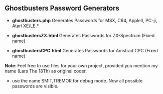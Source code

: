 Ghostbusters Password Generators
-
- **ghostbusters.php**
Generates Passwords for MSX, C64, AppleII, PC-jr, Atari XE/LE.*

- **ghostbustersZX.html**
Generates Passwords for ZX-Spectrum (Fixed name)

- **ghostbustersCPC.html**
Generates Passwords for Amstrad CPC (Fixed name)

**Note**:
Feel free to use files for your own project, provided you mention my name (Lars The 18Th) as original coder.  
  

* use the name SMIT,TREMOR for debug mode. Now all possible passwords are visible.
